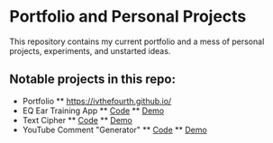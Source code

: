# Portfolio and Personal Projects

This repository contains my current portfolio and a mess of personal projects, experiments, and unstarted ideas. 

## Notable projects in this repo:
* Portfolio
** https://ivthefourth.github.io/
* EQ Ear Training App
** [Code](https://github.com/ivthefourth/ivthefourth.github.io/tree/master/wa-resources)
** [Demo](https://ivthefourth.github.io/wa-resources/)
* Text Cipher
** [Code](https://github.com/ivthefourth/ivthefourth.github.io/tree/master/cipher)
** [Demo](https://ivthefourth.github.io/cipher/)
* YouTube Comment "Generator"
** [Code](https://github.com/ivthefourth/ivthefourth.github.io/tree/master/quote-machine)
** [Demo](http://ivthefourth.github.io/quote-machine/)
